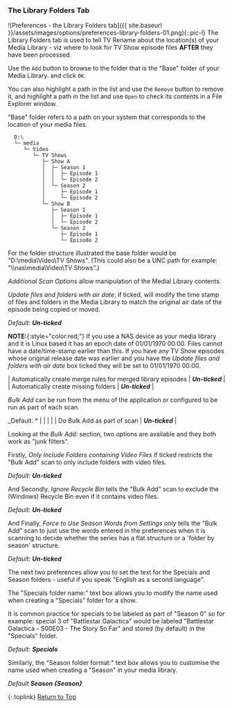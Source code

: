 <!-- START PREFERENCES {LIBRARY FOLDERS TAB] -- -->
### The Library Folders Tab

![Preferences - the Library Folders tab]({{ site.baseurl }}/assets/images/options/preferences-library-folders-01.png){:.pic-l}
The Library Folders tab is used to tell TV&nbsp;Rename about the location(s) of your Media Library - viz where to look for TV Show episode files **AFTER** they have been processed.

Use the `Add` button to browse to the folder that is the "Base" folder of your Media Library. and click `OK`.

You can also highlight a path in the list and use the `Remove` button to remove it, and highlight a path in the list and use `Open` to check its contents in a File Explorer window.

"Base" folder refers to a path on your system that corresponds to the location of your media files.
```
  D:\
  └─ media
     └─ Video
        └─ TV Shows
           ├─ Show A
           │  ├─ Season 1
           │  │  ├─ Episode 1
           │  │  └─ Episode 2
           │  └─ Season 2
           │     ├─ Episode 1
           │     └─ Episode 2
           └─ Show B
              ├─ Season 1
              │  ├─ Episode 1
              │  └─ Episode 2
              └─ Season 2         
                 ├─ Episode 1
                 └─ Episode 2
```

For the folder structure illustrated the base folder would be "D:\media\Video\TV&nbsp;Shows". (This could also be a UNC path for example: "\\\nas\media\Video\TV Shows".)

_Additional Scan Options_ allow manipulation of the Medial Library contents. 

_Update files and folders with air date_, if ticked, will modify the time stamp of files and folders in the Media Library to match the original air date of the episode being copied or moved.

_Default: **Un-ticked**_

**NOTE:**{:style="color:red;"} If you use a NAS device as your media library and it is Linux based it has an epoch date of 01/01/1970&nbsp;00:00. Files cannot have a date/time-stamp earlier than this. If you have any TV Show episodes whose original release date was earlier and you have the _Update files and folders with air date_ box ticked they will be set to 01/01/1970&nbsp;00:00.

| Automatically create merge rules for merged library episodes | _**Un-ticked**_ |
| Automatically create missing folders | _**Un-ticked**_ |

_Bulk Add_ can be run from the menu of the application or configured to be run as part of each scan.

_Default: * | | |
| | Do Bulk Add as part of scan | _**Un-ticked**_ |

Looking at the *Bulk Add:* section, two options are available and they both work as "junk filters".

Firstly, *Only Include Folders containing Video Files* if ticked restricts the "Bulk Add" scan to only include folders with video files.

_Default:_ _**Un-ticked**_

And Secondly, *Ignore Recycle Bin* tells the "Bulk Add" scan to exclude the (Windows) Recycle Bin even if it contains video files.

_Default:_ _**Un-ticked**_

And Finally, *Force to Use Season Words from Settings only* tells the "Bulk Add" scan to just use the words entered in the preferences when it is scanning to decide whether the series has a flat structure or a 'folder by season' structure.

_Default:_ _**Un-ticked**_


The next two preferences allow you to set the text for the Specials and Season folders - useful if you speak "English as a second language".

The "Specials folder name:" text box allows you to modify the name used when creating a "Specials" folder for a show.

It is common practice for specials to be labeled as part of "Season 0" so for example: special 3 of "Battlestar Galactica" would be labeled "Battlestar Galactica - S00E03 - The Story So Far"  and stored (by default) in the "Specials" folder.

_Default:_ _**Specials**_

Similarly, the "Season folder format:" text box allows you to customise the name used when creating a "Season" in your media library.

_Default_ _**Season \{Season\}**_

{:.toplink}
[Return to Top]()
<!-- END PREFERENCES {LIBRARY FOLDERS TAB] ---- -->
